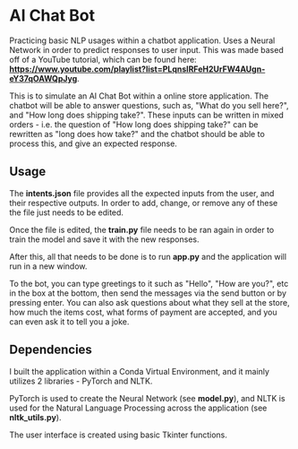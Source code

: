 # AI Chat Bot

Practicing basic NLP usages within a chatbot application. Uses a Neural Network in order to predict responses to user input. This was made based off of a YouTube tutorial, which can be found here: **https://www.youtube.com/playlist?list=PLqnslRFeH2UrFW4AUgn-eY37qOAWQpJyg**. 

This is to simulate an AI Chat Bot within a online store application. The chatbot will be able to answer questions, such as, "What do you sell here?", and "How long does shipping take?". These inputs can be written in mixed orders - i.e. the question of "How long does shipping take?" can be rewritten as "long does how take?" and the chatbot should be able to process this, and give an expected response.


## Usage

The **intents.json** file provides all the expected inputs from the user, and their respective outputs. In order to add, change, or remove any of these the file just needs to be edited. 

Once the file is edited, the **train.py** file needs to be ran again in order to train the model and save it with the new responses. 

After this, all that needs to be done is to run **app.py** and the application will run in a new window.

To the bot, you can type greetings to it such as "Hello", "How are you?", etc in the box at the bottom, then send the messages via the send button or by pressing enter. You can also ask questions about what they sell at the store, how much the items cost, what forms of payment are accepted, and you can even ask it to tell you a joke. 

## Dependencies

I built the application within a Conda Virtual Environment, and it mainly utilizes 2 libraries - PyTorch and NLTK. 

PyTorch is used to create the Neural Network (see **model.py**), and NLTK is used for the Natural Language Processing across the application (see **nltk_utils.py**). 

The user interface is created using basic Tkinter functions. 